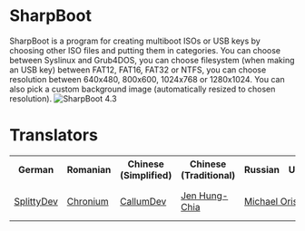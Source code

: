 # SharpBoot
SharpBoot is a program for creating multiboot ISOs or USB keys by choosing other ISO files and putting them in categories.
You can choose between Syslinux and Grub4DOS, you can choose filesystem (when making an USB key) between FAT12, FAT16, FAT32 or NTFS, you can choose resolution between 640x480, 800x600, 1024x768 or 1280x1024.
You can also pick a custom background image (automatically resized to chosen resolution).
![SharpBoot 4.3](https://i.imgur.com/Qox1uWk.png)

# Translators
<table>
  <tr>
    <th>German</th>
	<th>Romanian</th>
	<th>Chinese (Simplified)</th>
	<th>Chinese (Traditional)</th>
	<th>Russian</th>
	<th>Ukrainian</th>
	<th>Spanish</th>
	<th>Czech</th>
	<th>Italian</th>
	<th>Your language</th>
  </tr>
  <tr>
    <td><a href="http://www.github.com/SplittyDev">SplittyDev</a></td>
    <td><a href="http://www.github.com/chronium">Chronium</a></td>
    <td><a href="http://www.github.com/CallumDev">CallumDev</a></td>
    <td><a href="http://57life.blogspot.com">Jen Hung-Chia</a></td>
    <td colspan="2"><a href="https://github.com/mishaor2005">Michael Orishich</a></td>
	<td>Hector</td>
	<td>Valentin FRITZ</td>
	<td>Blys</td>
    <td><a href="https://poeditor.com/join/project/GDNqzsHFSk">Click here to translate!</a></td>
  </tr>
</table>
